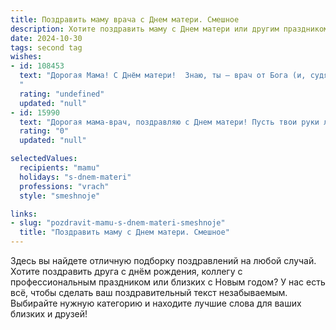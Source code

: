 ```yaml
---
title: Поздравить маму врача с Днем матери. Смешное
description: Хотите поздравить маму с Днем матери или другим праздником? Наш ИИ создаст незабываемое поздравление, а вы обязательно выделитесь среди других.  
date: 2024-10-30
tags: second tag
wishes:
- id: 108453
  text: "Дорогая Мама! С Днём матери!  Знаю, ты — врач от Бога (и, судя по тому, как ты меня лечила от детских болячек, ещё и знахарка с опытом!).  Желаю тебе, чтобы твои пациенты были здоровы, как быки, а твои выходные — длиннее, чем очередь в поликлинику в понедельник утром!  Пусть все твои диагнозы будут только \"здоровы\" и \"отлично\", а рецепты на счастье — без побочных эффектов!  С праздником!
  "
  rating: "undefined"
  updated: "null"
- id: 15990
  text: "Дорогая мама-врач, поздравляю с Днем матери! Пусть твои руки лечат, а сердце греет, и пусть каждый твой пациент становится чуть здоровее, а каждый день - чуть веселее! Ты не только спасаешь жизни, но и добавляешь в них дозу юмора. Пусть твои шутки лечат лучше любого лекарства, а твои рецепты на смех всегда действуют без рецепта! С Днем матери, мама, ты - супергерой в белом халате!"
  rating: "0"
  updated: "null"

selectedValues:
  recipients: "mamu"
  holidays: "s-dnem-materi"
  professions: "vrach"
  style: "smeshnoje"

links:
- slug: "pozdravit-mamu-s-dnem-materi-smeshnoje"
  title: "Поздравить маму с Днем матери. Смешное"
---
```


Здесь вы найдете отличную подборку поздравлений на любой случай. 
Хотите поздравить друга с днём рождения, коллегу с профессиональным праздником или близких с Новым годом? У нас есть всё, чтобы сделать ваш поздравительный текст незабываемым. Выбирайте нужную категорию и находите лучшие слова для ваших близких и друзей!
